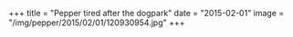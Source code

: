 +++
title = "Pepper tired after the dogpark"
date = "2015-02-01"
image = "/img/pepper/2015/02/01/120930954.jpg"
+++

